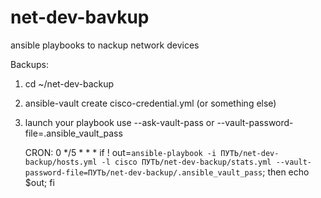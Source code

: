 # net-dev-bavkup
ansible playbooks to nackup network devices

Backups:
  1. cd ~/net-dev-backup
  2. ansible-vault create cisco-credential.yml (or something else)
  3. launch your playbook use --ask-vault-pass
     or --vault-password-file=.ansible_vault_pass
     
     CRON:
     0 */5 * * *    if ! out=`ansible-playbook -i ПУТЬ/net-dev-backup/hosts.yml -l cisco ПУТЬ/net-dev-backup/stats.yml --vault-password-file=ПУТЬ/net-dev-backup/.ansible_vault_pass`; then echo $out; fi
